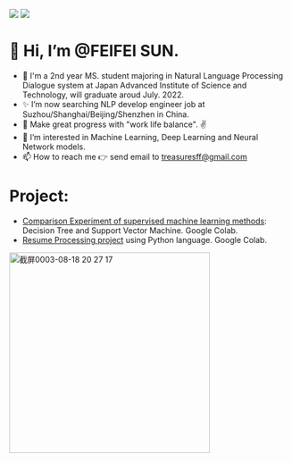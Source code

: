 ![](https://github-readme-stats.vercel.app/api?username=PearlCoastal&show_icons=true&hide=contribs,prs)
![](https://github-profile-trophy.vercel.app/?username=PearlCoastal&column=6&theme=onedark)

👋 Hi, I’m @FEIFEI SUN.
====
- 🌱 I'm a 2nd year MS. student majoring in Natural Language Processing Dialogue system at Japan Advanced Institute of Science and Technology, will graduate aroud July. 2022.
- ✨ I’m now searching NLP develop engineer job at Suzhou/Shanghai/Beijing/Shenzhen in China.
- 🐾 Make great progress with "work life balance". ✌️
- 👀 I’m interested in Machine Learning, Deep Learning and Neural Network models.
- 📫 How to reach me 👉 send email to treasuresff@gmail.com

Project:
====
- [Comparison Experiment of supervised machine learning methods](https://github.com/PearlCoastal/DecisionTree-SVM_comparison): Decision Tree and Support Vector Machine. Google Colab.
- [Resume Processing project](https://github.com/PearlCoastal/ResumeProcessing) using Python language. Google Colab. 

<img width="359" alt="截屏0003-08-18 20 27 17" src="https://user-images.githubusercontent.com/10908630/129890268-56d22926-a189-46f5-abb9-8695ef2c4a19.png">



<!---
PearlCoastal/PearlCoastal is a ✨ special ✨ repository because its `README.md` (this file) appears on your GitHub profile.
You can click the Preview link to take a look at your changes.
--->

